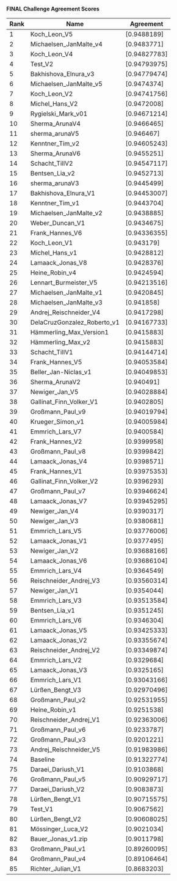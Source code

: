 **FINAL Challenge Agreement Scores**



|Rank|Name|Agreement|
|----|-----|---|
|1|Koch_Leon_V5|[0.9488189]|
|2|Michaelsen_JanMalte_v4|[0.9483771]|
|3|Koch_Leon_V4|[0.94827783]|
|4|Test_V2|[0.94793975]|
|5|Bakhishova_Elnura_v3|[0.94779474]|
|6|Michaelsen_JanMalte_v5|[0.9474374]|
|7|Koch_Leon_V2|[0.94741756]|
|8|Michel_Hans_V2|[0.9472008]|
|9|Rygielski_Mark_v01|[0.94671214]|
|10|Sherma_ArunaV4|[0.9466465]|
|11|sherma_arunaV5|[0.946467]|
|12|Kenntner_Tim_v2|[0.94605243]|
|13|Sherma_ArunaV6|[0.9455251]|
|14|Schacht_TillV2|[0.94547117]|
|15|Bentsen_Lia_v2|[0.9452713]|
|16|sherma_arunaV3|[0.9445499]|
|17|Bakhishova_Elnura_V1|[0.94453007]|
|18|Kenntner_Tim_v1|[0.9443704]|
|19|Michaelsen_JanMalte_v2|[0.9438885]|
|20|Weber_Duncan_V1|[0.9434675]|
|21|Frank_Hannes_V6|[0.94336355]|
|22|Koch_Leon_V1|[0.943179]|
|23|Michel_Hans_v1|[0.9428812]|
|24|Lamaack_Jonas_V8|[0.9428376]|
|25|Heine_Robin_v4|[0.9424594]|
|26|Lennart_Burmeister_V5|[0.94213516]|
|27|Michaelsen_JanMalte_v1|[0.9420845]|
|28|Michaelsen_JanMalte_v3|[0.941858]|
|29|Andrej_Reischneider_V4|[0.9417298]|
|30|DelaCruzGonzalez_Roberto_v1|[0.94167733]|
|31|Hämmerling_Max_Version1|[0.9415883]|
|32|Hämmerling_Max_v2|[0.9415883]|
|33|Schacht_TillV1|[0.94144714]|
|34|Frank_Hannes_V5|[0.94053584]|
|35|Beller_Jan-Niclas_v1|[0.94049853]|
|36|Sherma_ArunaV2|[0.940491]|
|37|Newiger_Jan_V5|[0.94028884]|
|38|Gallinat_Finn_Volker_V1|[0.9402805]|
|39|Großmann_Paul_v9|[0.94019794]|
|40|Krueger_Simon_v1|[0.94005984]|
|41|Emmrich_Lars_V7|[0.9400584]|
|42|Frank_Hannes_V2|[0.9399958]|
|43|Großmann_Paul_v8|[0.9399842]|
|44|Lamaack_Jonas_V4|[0.9398571]|
|45|Frank_Hannes_V1|[0.93975353]|
|46|Gallinat_Finn_Volker_V2|[0.9396293]|
|47|Großmann_Paul_v7|[0.93946624]|
|48|Lamaack_Jonas_V7|[0.93945295]|
|49|Newiger_Jan_V4|[0.9390317]|
|50|Newiger_Jan_V3|[0.9380681]|
|51|Emmrich_Lars_V5|[0.93776006]|
|52|Lamaack_Jonas_V1|[0.9377495]|
|53|Newiger_Jan_V2|[0.93688166]|
|54|Lamaack_Jonas_V6|[0.93686104]|
|55|Emmrich_Lars_V4|[0.9364549]|
|56|Reischneider_Andrej_V3|[0.93560314]|
|57|Newiger_Jan_V1|[0.9354044]|
|58|Emmrich_Lars_V3|[0.93513584]|
|59|Bentsen_Lia_v1|[0.9351245]|
|60|Emmrich_Lars_V6|[0.9346304]|
|61|Lamaack_Jonas_V5|[0.93425333]|
|62|Lamaack_Jonas_V2|[0.93355674]|
|63|Reischneider_Andrej_V2|[0.93349874]|
|64|Emmrich_Lars_V2|[0.9329684]|
|65|Lamaack_Jonas_V3|[0.9325165]|
|66|Emmrich_Lars_V1|[0.93043166]|
|67|Lürßen_Bengt_V3|[0.92970496]|
|68|Großmann_Paul_v2|[0.92531955]|
|69|Heine_Robin_v1|[0.9251538]|
|70|Reischneider_Andrej_V1|[0.92363006]|
|71|Großmann_Paul_v6|[0.9233787]|
|72|Großmann_Paul_v3|[0.9201221]|
|73|Andrej_Reischneider_V5|[0.91983986]|
|74|Baseline|[0.91322774]|
|75|Daraei_Dariush_V1|[0.9103868]|
|76|Großmann_Paul_v5|[0.90929717]|
|77|Daraei_Dariush_V2|[0.9083873]|
|78|Lürßen_Bengt_V1|[0.90715575]|
|79|Test_V1|[0.9067562]|
|80|Lürßen_Bengt_V2|[0.90608025]|
|81|Mössinger_Luca_V2|[0.9021034]|
|82|Bauer_Jonas_v1.zip|[0.9011798]|
|83|Großmann_Paul_v1|[0.89260095]|
|84|Großmann_Paul_v4|[0.89106464]|
|85|Richter_Julian_V1|[0.8683203]|
